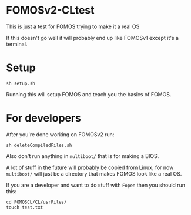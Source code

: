 # FOMOSv2-CLtest

This is just a test for FOMOS trying to make it a real OS

If this doesn't go well it will probably end up like FOMOSv1 except it's a terminal.

# Setup
```shell script
sh setup.sh
```

Running this will setup FOMOS and teach you the basics of FOMOS.

#
# For developers

After you're done working on FOMOSv2 run:

```shell script
sh deleteCompiledFiles.sh
```

Also don't run anything in ```multiboot/``` that is for making a BIOS.

A lot of stuff in the future will probably be copied from Linux, for now ```multiboot/``` will just be a directory that 
makes FOMOS look like a real OS.


If you are a developer and want to do stuff with ```Fopen``` then you should run this:
```shell script
cd FOMOSCL/CL/usrFiles/
touch test.txt
```
